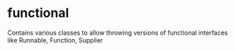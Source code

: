 # functional
Contains various classes to allow throwing versions of functional interfaces like Runnable, Function, Supplier